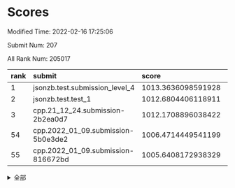 # Scores

Modified Time: 2022-02-16 17:25:06

Submit Num: 207

All Rank Num: 205017

| rank |               submit               |       score        |       sigma        | pk_num |
| :--- | :--------------------------------- | :----------------- | :----------------- | :----- |
| 1    | jsonzb.test.submission_level_4     | 1013.3636098591928 | 0.793173499527848  | 3963   |
| 2    | jsonzb.test.test_1                 | 1012.6804406118911 | 0.8019225667795947 | 3957   |
| 3    | cpp.21_12_24.submission-2b2ea0d7   | 1012.1708896038422 | 0.7962306546253826 | 3960   |
| 54   | cpp.2022_01_09.submission-5b0e3de2 | 1006.4714449541199 | 0.7453735195094405 | 3964   |
| 55   | cpp.2022_01_09.submission-816672bd | 1005.6408172938329 | 0.7234947655119198 | 3962   |


<details>
<summary>全部</summary>

| rank |                 submit                 |       score        |       sigma        | pk_num |
| :--- | :------------------------------------- | :----------------- | :----------------- | :----- |
| 1    | jsonzb.test.submission_level_4         | 1013.3636098591928 | 0.793173499527848  | 3963   |
| 2    | jsonzb.test.test_1                     | 1012.6804406118911 | 0.8019225667795947 | 3957   |
| 3    | cpp.21_12_24.submission-2b2ea0d7       | 1012.1708896038422 | 0.7962306546253826 | 3960   |
| 4    | gobigger.level_3.submission_level_3_8  | 1011.354650465429  | 0.7625835662263206 | 3963   |
| 5    | gobigger.level_3.submission_level_3_43 | 1011.3501431474299 | 0.7876031814286482 | 3962   |
| 6    | gobigger.level_3.submission_level_3_3  | 1011.249926049649  | 0.7888857022897046 | 3960   |
| 7    | gobigger.level_3.submission_level_3_24 | 1011.2425385071332 | 0.7750291237934958 | 3967   |
| 8    | gobigger.level_3.submission_level_3_20 | 1011.2091586797222 | 0.7715593279008008 | 3956   |
| 9    | gobigger.level_3.submission_level_3_18 | 1011.0876530617211 | 0.770245938391707  | 3964   |
| 10   | gobigger.level_3.submission_level_3_26 | 1010.728409268978  | 0.7573158569191709 | 3962   |
| 11   | gobigger.level_3.submission_level_3_10 | 1010.692369192491  | 0.7820551497527302 | 3964   |
| 12   | gobigger.level_3.submission_level_3_46 | 1010.6830038628365 | 0.7809095370491106 | 3958   |
| 13   | gobigger.level_3.submission_level_3_49 | 1010.6783857382322 | 0.7514404619725225 | 3966   |
| 14   | gobigger.level_3.submission_level_3_16 | 1010.566122839674  | 0.7514747743523102 | 3965   |
| 15   | gobigger.level_3.submission_level_3_34 | 1010.3104044096629 | 0.7596719421579412 | 3960   |
| 16   | gobigger.level_3.submission_level_3_1  | 1010.282510216913  | 0.7944579379775667 | 3964   |
| 17   | gobigger.level_3.submission_level_3_11 | 1010.2738590738055 | 0.7500639956002013 | 3961   |
| 18   | gobigger.level_3.submission_level_3_25 | 1010.2661051417006 | 0.7722893621605277 | 3959   |
| 19   | gobigger.level_3.submission_level_3_14 | 1010.2302970403788 | 0.768961407286714  | 3963   |
| 20   | gobigger.level_3.submission_level_3_45 | 1010.2205446046964 | 0.795514856601675  | 3960   |
| 21   | gobigger.level_3.submission_level_3_38 | 1010.2159659811618 | 0.7495887036998178 | 3955   |
| 22   | gobigger.level_3.submission_level_3_28 | 1010.112605605912  | 0.7638281495322058 | 3966   |
| 23   | gobigger.level_3.submission_level_3_41 | 1010.0832724135803 | 0.7733831675111768 | 3963   |
| 24   | gobigger.level_3.submission_level_3_40 | 1010.0620169296977 | 0.7558919841574278 | 3965   |
| 25   | gobigger.level_3.submission_level_3_19 | 1010.0442902452481 | 0.7470130651392685 | 3964   |
| 26   | gobigger.level_3.submission_level_3_29 | 1010.0042123960645 | 0.7772920904152942 | 3966   |
| 27   | gobigger.level_3.submission_level_3_30 | 1009.9287451720514 | 0.7591422175667474 | 3963   |
| 28   | gobigger.level_3.submission_level_3_44 | 1009.9267712934083 | 0.7328121603633986 | 3964   |
| 29   | gobigger.level_3.submission_level_3_33 | 1009.8918313179403 | 0.7489041277716066 | 3964   |
| 30   | gobigger.level_3.submission_level_3_17 | 1009.8251638347359 | 0.7703399856868887 | 3961   |
| 31   | gobigger.level_3.submission_level_3_9  | 1009.7229034873714 | 0.7430252714821419 | 3966   |
| 32   | gobigger.level_3.submission_level_3_22 | 1009.7059128501918 | 0.7443542465605336 | 3963   |
| 33   | gobigger.level_3.submission_level_3_42 | 1009.6603971938389 | 0.7509818933615329 | 3964   |
| 34   | gobigger.level_3.submission_level_3_2  | 1009.6499662000083 | 0.7421608965780148 | 3964   |
| 35   | gobigger.level_3.submission_level_3_0  | 1009.5467791799113 | 0.757099742539336  | 3959   |
| 36   | gobigger.level_3.submission_level_3_27 | 1009.5283739653922 | 0.7643777794777775 | 3961   |
| 37   | gobigger.level_3.submission_level_3_13 | 1009.4741131170593 | 0.732269522964212  | 3957   |
| 38   | gobigger.level_3.submission_level_3_7  | 1009.3809834522098 | 0.7354226597634504 | 3965   |
| 39   | gobigger.level_3.submission_level_3_32 | 1009.3692285915271 | 0.7660325289339388 | 3961   |
| 40   | gobigger.level_3.submission_level_3_6  | 1009.3077995023458 | 0.7373020885539514 | 3961   |
| 41   | gobigger.level_3.submission_level_3_37 | 1009.2960994365588 | 0.7496384162537028 | 3961   |
| 42   | gobigger.level_3.submission_level_3_12 | 1009.1859559874146 | 0.7564272485631102 | 3960   |
| 43   | gobigger.level_3.submission_level_3_47 | 1009.183958849476  | 0.730290747750703  | 3962   |
| 44   | gobigger.level_3.submission_level_3_15 | 1009.1585445870115 | 0.7555227359861721 | 3967   |
| 45   | gobigger.level_3.submission_level_3_5  | 1009.0201392801189 | 0.7377862582608341 | 3959   |
| 46   | gobigger.level_3.submission_level_3_23 | 1008.8929311118387 | 0.7598176533396042 | 3963   |
| 47   | gobigger.level_3.submission_level_3_21 | 1008.7824250749733 | 0.7487942446435225 | 3961   |
| 48   | gobigger.level_3.submission_level_3_31 | 1008.6268930307207 | 0.7471039852093241 | 3962   |
| 49   | gobigger.level_3.submission_level_3_39 | 1008.5766275772078 | 0.7517455933682891 | 3962   |
| 50   | gobigger.level_3.submission_level_3_35 | 1008.5080985013724 | 0.7397108739255506 | 3961   |
| 51   | gobigger.level_3.submission_level_3_48 | 1008.0760850057245 | 0.7526969018864874 | 3956   |
| 52   | gobigger.level_3.submission_level_3_36 | 1008.0736648513309 | 0.7497005085261456 | 3961   |
| 53   | gobigger.level_3.submission_level_3_4  | 1007.8815523638257 | 0.7225379968202451 | 3964   |
| 54   | cpp.2022_01_09.submission-5b0e3de2     | 1006.4714449541199 | 0.7453735195094405 | 3964   |
| 55   | cpp.2022_01_09.submission-816672bd     | 1005.6408172938329 | 0.7234947655119198 | 3962   |
| 56   | gobigger.level_1.submission_level_1_30 | 1004.628800355565  | 0.7144444114925806 | 3964   |
| 57   | gobigger.level_1.submission_level_1_15 | 1004.3710512446837 | 0.7323072066089437 | 3957   |
| 58   | gobigger.level_1.submission_level_1_20 | 1004.3586690257588 | 0.7125722069129188 | 3963   |
| 59   | gobigger.level_1.submission_level_1_35 | 1004.2191672965973 | 0.7074413022272061 | 3965   |
| 60   | gobigger.level_1.submission_level_1_32 | 1004.1386082931356 | 0.7089577005148626 | 3961   |
| 61   | gobigger.level_1.submission_level_1_6  | 1004.0369194732083 | 0.7173210217060889 | 3963   |
| 62   | gobigger.level_1.submission_level_1_11 | 1003.8996229731152 | 0.7184160650214242 | 3962   |
| 63   | gobigger.level_1.submission_level_1_2  | 1003.8802452175172 | 0.7246767620886573 | 3961   |
| 64   | gobigger.level_1.submission_level_1_5  | 1003.7936506320756 | 0.7131252176159976 | 3959   |
| 65   | gobigger.level_1.submission_level_1_13 | 1003.7528479517241 | 0.7124776861679304 | 3962   |
| 66   | gobigger.level_1.submission_level_1_9  | 1003.7206078360276 | 0.706172152860082  | 3963   |
| 67   | gobigger.level_1.submission_level_1_45 | 1003.7124227535028 | 0.7248894397988761 | 3962   |
| 68   | gobigger.level_1.submission_level_1_12 | 1003.6522047952934 | 0.7004019167883064 | 3971   |
| 69   | gobigger.level_1.submission_level_1_22 | 1003.6465153488891 | 0.7149901647638653 | 3958   |
| 70   | gobigger.level_1.submission_level_1_1  | 1003.6255749901031 | 0.7178856504638974 | 3962   |
| 71   | gobigger.level_1.submission_level_1_49 | 1003.529900096966  | 0.7242045056971198 | 3962   |
| 72   | gobigger.level_1.submission_level_1_26 | 1003.5173196097512 | 0.7199401101816345 | 3964   |
| 73   | gobigger.level_1.submission_level_1_27 | 1003.5119230536005 | 0.7248997017097256 | 3958   |
| 74   | gobigger.level_1.submission_level_1_48 | 1003.4891480522922 | 0.7202470208570336 | 3963   |
| 75   | gobigger.level_1.submission_level_1_16 | 1003.4798820014593 | 0.7101983210593253 | 3967   |
| 76   | gobigger.level_1.submission_level_1_33 | 1003.4485208959097 | 0.7138243092172715 | 3965   |
| 77   | gobigger.level_1.submission_level_1_0  | 1003.393584861179  | 0.7127954365433244 | 3956   |
| 78   | gobigger.level_1.submission_level_1_10 | 1003.3804485642286 | 0.715499043142101  | 3964   |
| 79   | gobigger.level_1.submission_level_1_14 | 1003.3284870642026 | 0.7111091765538722 | 3963   |
| 80   | gobigger.level_1.submission_level_1_39 | 1003.2400434913853 | 0.7302377027233408 | 3960   |
| 81   | gobigger.level_1.submission_level_1_47 | 1003.217403666587  | 0.7172160779875009 | 3962   |
| 82   | gobigger.level_1.submission_level_1_43 | 1003.1844240958927 | 0.7121714292968894 | 3963   |
| 83   | gobigger.level_1.submission_level_1_29 | 1003.1326765116547 | 0.7193516718851831 | 3965   |
| 84   | gobigger.level_1.submission_level_1_4  | 1003.128652409131  | 0.7093591407347253 | 3961   |
| 85   | gobigger.level_1.submission_level_1_46 | 1003.1141820382801 | 0.7073217440574371 | 3960   |
| 86   | gobigger.level_1.submission_level_1_18 | 1003.0761793637757 | 0.7037805990681874 | 3959   |
| 87   | gobigger.level_1.submission_level_1_3  | 1003.0635886487935 | 0.72412471299439   | 3958   |
| 88   | gobigger.level_1.submission_level_1_40 | 1003.0390190750603 | 0.7197086025964295 | 3958   |
| 89   | gobigger.level_1.submission_level_1_28 | 1003.0169417320577 | 0.712114902384904  | 3961   |
| 90   | gobigger.level_1.submission_level_1_31 | 1003.0060906690034 | 0.7004742885776769 | 3961   |
| 91   | gobigger.level_1.submission_level_1_37 | 1002.9529974049141 | 0.7156833353222781 | 3962   |
| 92   | gobigger.level_1.submission_level_1_44 | 1002.9018227758158 | 0.7147566950446291 | 3964   |
| 93   | gobigger.level_1.submission_level_1_19 | 1002.9007871700766 | 0.7265089436214522 | 3959   |
| 94   | gobigger.level_1.submission_level_1_25 | 1002.8645064229852 | 0.7071015510142018 | 3965   |
| 95   | gobigger.level_1.submission_level_1_21 | 1002.8342527988765 | 0.7163635716478254 | 3961   |
| 96   | gobigger.level_1.submission_level_1_36 | 1002.7926168529791 | 0.700923298893569  | 3962   |
| 97   | gobigger.level_1.submission_level_1_8  | 1002.6698199153101 | 0.7240314493508552 | 3958   |
| 98   | gobigger.level_1.submission_level_1_24 | 1002.5819271823708 | 0.7218912565713941 | 3959   |
| 99   | gobigger.level_1.submission_level_1_42 | 1002.5637956013971 | 0.7157309755981804 | 3964   |
| 100  | gobigger.level_1.submission_level_1_38 | 1002.5029077126782 | 0.7127138806551125 | 3957   |
| 101  | gobigger.level_1.submission_level_1_7  | 1002.1020072270303 | 0.7137791193395036 | 3962   |
| 102  | gobigger.level_1.submission_level_1_23 | 1002.066233928334  | 0.7109065985619154 | 3965   |
| 103  | gobigger.level_1.submission_level_1_41 | 1002.0056187797371 | 0.7164938970906833 | 3958   |
| 104  | gobigger.level_1.submission_level_1_17 | 1001.9497956463149 | 0.7155921308930199 | 3958   |
| 105  | gobigger.level_1.submission_level_1_34 | 1001.8255188806138 | 0.7052126459976755 | 3961   |
| 106  | gobigger.random.submission_random_15   | 997.5733794364521  | 0.7001613649351098 | 3963   |
| 107  | gobigger.random.submission_random_25   | 997.3862302881787  | 0.7135036476318876 | 3962   |
| 108  | gobigger.random.submission_random_44   | 997.2824221812923  | 0.70803628299488   | 3959   |
| 109  | gobigger.random.submission_random_38   | 997.2211356793669  | 0.7117470793747028 | 3963   |
| 110  | gobigger.random.submission_random_32   | 997.2028053463623  | 0.7113252622448721 | 3961   |
| 111  | gobigger.random.submission_random_49   | 997.1600018628491  | 0.7055076815709902 | 3963   |
| 112  | gobigger.random.submission_random_20   | 996.7921639219469  | 0.7195471480003998 | 3963   |
| 113  | gobigger.random.submission_random_12   | 996.7611208279382  | 0.7222206562476648 | 3963   |
| 114  | gobigger.random.submission_random_2    | 996.6482115663118  | 0.7101671032305168 | 3962   |
| 115  | gobigger.random.submission_random_39   | 996.5893244798639  | 0.7086358636558315 | 3958   |
| 116  | gobigger.random.submission_random_1    | 996.5492772360393  | 0.7111013858649403 | 3962   |
| 117  | gobigger.random.submission_random_8    | 996.4448616585612  | 0.7149834146406913 | 3959   |
| 118  | gobigger.random.submission_random_31   | 996.3710778219739  | 0.7006988560163616 | 3964   |
| 119  | gobigger.random.submission_random_45   | 996.345079148455   | 0.7101879228473985 | 3960   |
| 120  | gobigger.random.submission_random_34   | 996.3249963216897  | 0.7141079390032946 | 3961   |
| 121  | gobigger.random.submission_random_9    | 996.3212393209516  | 0.7110600503462012 | 3957   |
| 122  | gobigger.random.submission_random_16   | 996.1578304591029  | 0.7000960218847477 | 3963   |
| 123  | gobigger.random.submission_random_48   | 996.1117703349886  | 0.7104524750171659 | 3963   |
| 124  | gobigger.random.submission_random_28   | 996.1090389198638  | 0.72506686312987   | 3956   |
| 125  | gobigger.random.submission_random_41   | 996.0986724435937  | 0.7101496494568382 | 3961   |
| 126  | gobigger.random.submission_random_43   | 996.0925598031973  | 0.7162810758380022 | 3963   |
| 127  | gobigger.random.submission_random_17   | 996.0829304721892  | 0.6953848716843364 | 3963   |
| 128  | gobigger.random.submission_random_13   | 996.0501368255019  | 0.7219360283915386 | 3961   |
| 129  | gobigger.random.submission_random_4    | 996.0384609570297  | 0.7110315761039422 | 3960   |
| 130  | gobigger.random.submission_random_11   | 995.9933017140278  | 0.7075131683433612 | 3961   |
| 131  | gobigger.random.submission_random_33   | 995.9771481267014  | 0.7090617252889291 | 3961   |
| 132  | gobigger.random.submission_random_22   | 995.9692222866855  | 0.7158092509186006 | 3965   |
| 133  | gobigger.random.submission_random_18   | 995.9369725137647  | 0.7212469551104076 | 3958   |
| 134  | gobigger.random.submission_random_37   | 995.8908685422008  | 0.7131576058067429 | 3964   |
| 135  | gobigger.random.submission_random_35   | 995.8792425174398  | 0.7081598316848007 | 3962   |
| 136  | gobigger.random.submission_random_3    | 995.8429162984658  | 0.7252541388898225 | 3960   |
| 137  | gobigger.random.submission_random_0    | 995.8229414828511  | 0.709883305213946  | 3961   |
| 138  | gobigger.random.submission_random_10   | 995.8199644910933  | 0.7099577858207164 | 3963   |
| 139  | gobigger.random.submission_random_30   | 995.8014277834392  | 0.7187746732696102 | 3956   |
| 140  | gobigger.random.submission_random_42   | 995.7407944935792  | 0.71116256853472   | 3962   |
| 141  | gobigger.random.submission_random_46   | 995.6642491704458  | 0.7068713163307775 | 3963   |
| 142  | gobigger.random.submission_random_7    | 995.583162708038   | 0.7089056501624084 | 3962   |
| 143  | gobigger.random.submission_random_29   | 995.496218261081   | 0.7041268235083852 | 3966   |
| 144  | gobigger.random.submission_random_40   | 995.4816630507785  | 0.7075546538363706 | 3961   |
| 145  | gobigger.random.submission_random_19   | 995.4735708280373  | 0.7170347105482663 | 3962   |
| 146  | gobigger.random.submission_random_23   | 995.2602822584611  | 0.7227084514639527 | 3966   |
| 147  | gobigger.random.submission_random_5    | 995.2555130138837  | 0.7179699184468805 | 3964   |
| 148  | gobigger.random.submission_random_47   | 995.2487805512909  | 0.7157094657724304 | 3958   |
| 149  | gobigger.random.submission_random_36   | 995.2362208277613  | 0.7137513303059667 | 3964   |
| 150  | gobigger.random.submission_random_14   | 995.1417838313288  | 0.7173469860645778 | 3964   |
| 151  | gobigger.random.submission_random_24   | 995.1224152896057  | 0.7029274016160865 | 3960   |
| 152  | gobigger.random.submission_random_27   | 995.1122337872332  | 0.7212828569898401 | 3964   |
| 153  | gobigger.random.submission_random_21   | 995.0881479946236  | 0.6993590017431996 | 3956   |
| 154  | gobigger.random.submission_random_6    | 994.8183130607861  | 0.723306198835762  | 3963   |
| 155  | gobigger.random.submission_random_26   | 994.618324341318   | 0.708760373695738  | 3961   |
| 156  | gobigger.level_2.submission_level_2_45 | 993.9578505879335  | 0.7215388343076599 | 3965   |
| 157  | gobigger.level_2.submission_level_2_9  | 993.7607004319219  | 0.7378514115606879 | 3961   |
| 158  | gobigger.level_2.submission_level_2_22 | 993.6565599785132  | 0.7247412144744694 | 3959   |
| 159  | gobigger.level_2.submission_level_2_34 | 993.4431018384646  | 0.7165329040735638 | 3956   |
| 160  | gobigger.level_2.submission_level_2_0  | 993.4217892851138  | 0.7389365282545634 | 3961   |
| 161  | gobigger.level_2.submission_level_2_49 | 993.309801708559   | 0.7342450446858056 | 3965   |
| 162  | gobigger.level_2.submission_level_2_21 | 993.261328110592   | 0.7308368123249848 | 3960   |
| 163  | gobigger.level_2.submission_level_2_7  | 993.2263132990893  | 0.748833274790463  | 3962   |
| 164  | gobigger.level_2.submission_level_2_42 | 993.2164650230844  | 0.7322716707695077 | 3965   |
| 165  | gobigger.level_2.submission_level_2_2  | 993.1033732446659  | 0.722863410928753  | 3965   |
| 166  | gobigger.level_2.submission_level_2_48 | 993.0139778916285  | 0.7467081922318881 | 3955   |
| 167  | gobigger.level_2.submission_level_2_36 | 992.924063708141   | 0.7343229542818969 | 3966   |
| 168  | gobigger.level_2.submission_level_2_41 | 992.8989500832407  | 0.7408953703493711 | 3963   |
| 169  | gobigger.level_2.submission_level_2_10 | 992.8899262177368  | 0.7234561059806329 | 3963   |
| 170  | gobigger.level_2.submission_level_2_40 | 992.6701541250726  | 0.7529084637282486 | 3958   |
| 171  | gobigger.level_2.submission_level_2_18 | 992.609441729299   | 0.7400649371258572 | 3965   |
| 172  | gobigger.level_2.submission_level_2_1  | 992.5133775621373  | 0.7454526227505074 | 3961   |
| 173  | gobigger.level_2.submission_level_2_20 | 992.4809861519216  | 0.7568805380566739 | 3958   |
| 174  | gobigger.level_2.submission_level_2_28 | 992.4569608871656  | 0.732953941079271  | 3956   |
| 175  | gobigger.level_2.submission_level_2_8  | 992.3969683750264  | 0.7387371759789214 | 3967   |
| 176  | gobigger.level_2.submission_level_2_14 | 992.3880177767359  | 0.727850240494367  | 3963   |
| 177  | gobigger.level_2.submission_level_2_11 | 992.3102748012584  | 0.7534131696805042 | 3955   |
| 178  | gobigger.level_2.submission_level_2_33 | 992.1754590939104  | 0.7347685607417447 | 3962   |
| 179  | gobigger.level_2.submission_level_2_6  | 992.0334701958844  | 0.7459144647827437 | 3957   |
| 180  | gobigger.level_2.submission_level_2_44 | 991.9441721598002  | 0.7723401813552399 | 3960   |
| 181  | gobigger.level_2.submission_level_2_39 | 991.9375527798637  | 0.7461521914902096 | 3961   |
| 182  | gobigger.level_2.submission_level_2_27 | 991.9341157725075  | 0.7324586051872065 | 3961   |
| 183  | gobigger.level_2.submission_level_2_23 | 991.8972388916923  | 0.736893626330965  | 3966   |
| 184  | gobigger.level_2.submission_level_2_15 | 991.8205396666737  | 0.7495698137130644 | 3959   |
| 185  | gobigger.level_2.submission_level_2_32 | 991.7944847587104  | 0.7643969327849853 | 3960   |
| 186  | gobigger.level_2.submission_level_2_38 | 991.7548670317177  | 0.7484992465404814 | 3961   |
| 187  | gobigger.level_2.submission_level_2_37 | 991.7123818332276  | 0.7359774892575344 | 3960   |
| 188  | gobigger.level_2.submission_level_2_16 | 991.7073573429547  | 0.7543471098339073 | 3964   |
| 189  | gobigger.level_2.submission_level_2_5  | 991.6706207227995  | 0.7437519214062532 | 3964   |
| 190  | gobigger.level_2.submission_level_2_24 | 991.4122923415265  | 0.7462008234101082 | 3966   |
| 191  | gobigger.level_2.submission_level_2_31 | 991.3844067766971  | 0.7511730309559695 | 3956   |
| 192  | gobigger.level_2.submission_level_2_4  | 991.3693761504646  | 0.7332086052873059 | 3962   |
| 193  | gobigger.level_2.submission_level_2_17 | 991.3557987958837  | 0.7547995744610784 | 3965   |
| 194  | gobigger.level_2.submission_level_2_29 | 991.2833497338858  | 0.7522243333115243 | 3961   |
| 195  | gobigger.level_2.submission_level_2_25 | 991.2170504489889  | 0.7384410345094735 | 3961   |
| 196  | gobigger.level_2.submission_level_2_3  | 991.1639832578396  | 0.7616814053527275 | 3964   |
| 197  | gobigger.level_2.submission_level_2_43 | 991.1472926411091  | 0.7691421228779155 | 3964   |
| 198  | gobigger.level_2.submission_level_2_47 | 991.1300470530786  | 0.7671498880983706 | 3953   |
| 199  | gobigger.level_2.submission_level_2_26 | 990.99941454437    | 0.7607359387362157 | 3962   |
| 200  | gobigger.level_2.submission_level_2_13 | 990.9867379837422  | 0.7993932797780833 | 3960   |
| 201  | gobigger.level_2.submission_level_2_30 | 990.8837526120777  | 0.7579528563944452 | 3963   |
| 202  | gobigger.level_2.submission_level_2_35 | 990.8802635023438  | 0.7705395309613899 | 3968   |
| 203  | gobigger.level_2.submission_level_2_12 | 990.852620103051   | 0.7765616784138631 | 3966   |
| 204  | gobigger.level_2.submission_level_2_19 | 990.7309611564978  | 0.7558697595605869 | 3958   |
| 205  | gobigger.level_2.submission_level_2_46 | 990.3594633480321  | 0.7883438627217648 | 3965   |
| 206  | gobigger.none.submission_none_1        | 979.095566117686   | 1.206555488838569  | 3964   |
| 207  | gobigger.none.submission_none_0        | 976.586392950878   | 1.3810898780754477 | 3963   |

</details>